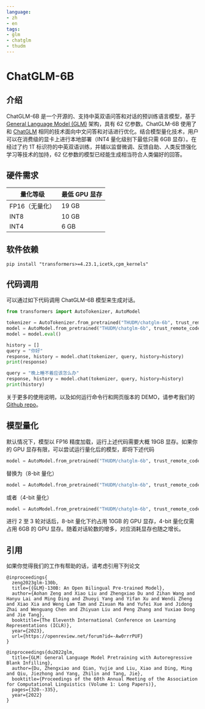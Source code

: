 ```yaml
---
language:
- zh
- en
tags:
- glm
- chatglm
- thudm
---
```

# ChatGLM-6B
## 介绍
ChatGLM-6B 是一个开源的、支持中英双语问答和对话的预训练语言模型，基于 [General Language Model (GLM)](https://github.com/THUDM/GLM) 架构，具有 62 亿参数。ChatGLM-6B 使用了和 [ChatGLM]((https://chatglm.cn)) 相同的技术面向中文问答和对话进行优化。结合模型量化技术，用户可以在消费级的显卡上进行本地部署（INT4 量化级别下最低只需 6GB 显存）。在经过了约 1T 标识符的中英双语训练，并辅以监督微调、反馈自助、人类反馈强化学习等技术的加持，62 亿参数的模型已经能生成相当符合人类偏好的回答。

## 硬件需求

| **量化等级**    | **最低 GPU 显存** |
| -------------- | ----------------- |
| FP16（无量化）   | 19 GB             |
| INT8           | 10 GB              |
| INT4           | 6 GB               |

## 软件依赖

```shell
pip install "transformers>=4.23.1,icetk,cpm_kernels"
```

## 代码调用 

可以通过如下代码调用 ChatGLM-6B 模型来生成对话。

```python
from transformers import AutoTokenizer, AutoModel

tokenizer = AutoTokenizer.from_pretrained("THUDM/chatglm-6b", trust_remote_code=True)
model = AutoModel.from_pretrained("THUDM/chatglm-6b", trust_remote_code=True).half().cuda()
model = model.eval()

history = []
query = "你好"
response, history = model.chat(tokenizer, query, history=history)
print(response)

query = "晚上睡不着应该怎么办"
response, history = model.chat(tokenizer, query, history=history)
print(history)
```

关于更多的使用说明，以及如何运行命令行和网页版本的 DEMO，请参考我们的 [Github repo](https://github.com/THUDM/ChatGLM-6B)。

## 模型量化

默认情况下，模型以 FP16 精度加载，运行上述代码需要大概 19GB 显存。如果你的 GPU 显存有限，可以尝试运行量化后的模型，即将下述代码

```python
model = AutoModel.from_pretrained("THUDM/chatglm-6b", trust_remote_code=True).half().cuda()
```

替换为（8-bit 量化）
```python
model = AutoModel.from_pretrained("THUDM/chatglm-6b", trust_remote_code=True).half().quantize(8).cuda()
```

或者（4-bit 量化）
```python
model = AutoModel.from_pretrained("THUDM/chatglm-6b", trust_remote_code=True).half().quantize(4).cuda()
```

进行 2 至 3 轮对话后，8-bit 量化下约占用 10GB 的 GPU 显存，4-bit 量化仅需占用 6GB 的 GPU 显存。随着对话轮数的增多，对应消耗显存也随之增长。

## 引用

如果你觉得我们的工作有帮助的话，请考虑引用下列论文

```
@inproceedings{
  zeng2023glm-130b,
  title={{GLM}-130B: An Open Bilingual Pre-trained Model},
  author={Aohan Zeng and Xiao Liu and Zhengxiao Du and Zihan Wang and Hanyu Lai and Ming Ding and Zhuoyi Yang and Yifan Xu and Wendi Zheng and Xiao Xia and Weng Lam Tam and Zixuan Ma and Yufei Xue and Jidong Zhai and Wenguang Chen and Zhiyuan Liu and Peng Zhang and Yuxiao Dong and Jie Tang},
  booktitle={The Eleventh International Conference on Learning Representations (ICLR)},
  year={2023},
  url={https://openreview.net/forum?id=-Aw0rrrPUF}
}
```
```
@inproceedings{du2022glm,
  title={GLM: General Language Model Pretraining with Autoregressive Blank Infilling},
  author={Du, Zhengxiao and Qian, Yujie and Liu, Xiao and Ding, Ming and Qiu, Jiezhong and Yang, Zhilin and Tang, Jie},
  booktitle={Proceedings of the 60th Annual Meeting of the Association for Computational Linguistics (Volume 1: Long Papers)},
  pages={320--335},
  year={2022}
}
```